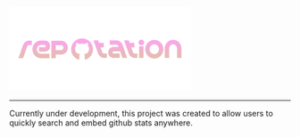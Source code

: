 <img height="150" src="/public/repotation.png"/>

--- 


Currently under development, this project was created to allow users to quickly search and embed github stats anywhere.



